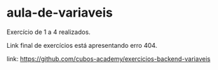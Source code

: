 # aula-de-variaveis

Exercício de 1 a 4 realizados. 

Link final de exercícios está apresentando erro 404. 

link: https://github.com/cubos-academy/exercicios-backend-variaveis